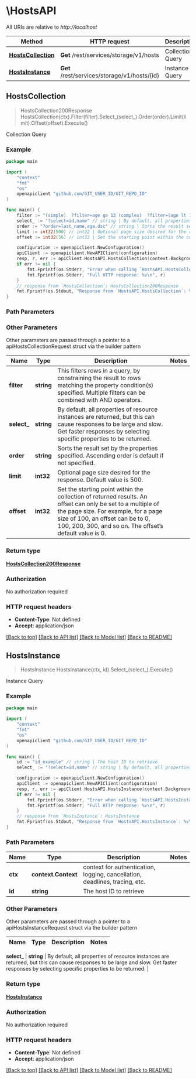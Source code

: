 # \HostsAPI

All URIs are relative to *http://localhost*

Method | HTTP request | Description
------------- | ------------- | -------------
[**HostsCollection**](HostsAPI.md#HostsCollection) | **Get** /rest/services/storage/v1/hosts | Collection Query
[**HostsInstance**](HostsAPI.md#HostsInstance) | **Get** /rest/services/storage/v1/hosts/{id} | Instance Query



## HostsCollection

> HostsCollection200Response HostsCollection(ctx).Filter(filter).Select_(select_).Order(order).Limit(limit).Offset(offset).Execute()

Collection Query



### Example

```go
package main

import (
	"context"
	"fmt"
	"os"
	openapiclient "github.com/GIT_USER_ID/GIT_REPO_ID"
)

func main() {
	filter := "(simple)  ?filter=age ge 13 (complex)  ?filter=(age lt 18) or (name like "foo")" // string | This filters rows in a query, by constraining the result to rows matching the property condition(s) specified. Multiple filters  can be combined with AND operators. (optional)
	select_ := "?select=id,name" // string | By default, all properties of resource instances are returned, but this can cause responses to be large and slow. Get faster responses by  selecting specific properties to be returned. (optional)
	order := "?order=last_name,age.dsc" // string | Sorts the result set by the properties specified. Ascending order is default if not specified. (optional)
	limit := int32(500) // int32 | Optional page size desired for the response. Default value is 500. (optional)
	offset := int32(56) // int32 | Set the starting point within the collection of returned results. An  offset can only be set to a multiple of the page size. For example, for  a page size of 100, an offset can be to 0, 100, 200, 300, and so on.  The offset’s default value is 0. (optional)

	configuration := openapiclient.NewConfiguration()
	apiClient := openapiclient.NewAPIClient(configuration)
	resp, r, err := apiClient.HostsAPI.HostsCollection(context.Background()).Filter(filter).Select_(select_).Order(order).Limit(limit).Offset(offset).Execute()
	if err != nil {
		fmt.Fprintf(os.Stderr, "Error when calling `HostsAPI.HostsCollection``: %v\n", err)
		fmt.Fprintf(os.Stderr, "Full HTTP response: %v\n", r)
	}
	// response from `HostsCollection`: HostsCollection200Response
	fmt.Fprintf(os.Stdout, "Response from `HostsAPI.HostsCollection`: %v\n", resp)
}
```

### Path Parameters



### Other Parameters

Other parameters are passed through a pointer to a apiHostsCollectionRequest struct via the builder pattern


Name | Type | Description  | Notes
------------- | ------------- | ------------- | -------------
 **filter** | **string** | This filters rows in a query, by constraining the result to rows matching the property condition(s) specified. Multiple filters  can be combined with AND operators. | 
 **select_** | **string** | By default, all properties of resource instances are returned, but this can cause responses to be large and slow. Get faster responses by  selecting specific properties to be returned. | 
 **order** | **string** | Sorts the result set by the properties specified. Ascending order is default if not specified. | 
 **limit** | **int32** | Optional page size desired for the response. Default value is 500. | 
 **offset** | **int32** | Set the starting point within the collection of returned results. An  offset can only be set to a multiple of the page size. For example, for  a page size of 100, an offset can be to 0, 100, 200, 300, and so on.  The offset’s default value is 0. | 

### Return type

[**HostsCollection200Response**](HostsCollection200Response.md)

### Authorization

No authorization required

### HTTP request headers

- **Content-Type**: Not defined
- **Accept**: application/json

[[Back to top]](#) [[Back to API list]](../README.md#documentation-for-api-endpoints)
[[Back to Model list]](../README.md#documentation-for-models)
[[Back to README]](../README.md)


## HostsInstance

> HostsInstance HostsInstance(ctx, id).Select_(select_).Execute()

Instance Query



### Example

```go
package main

import (
	"context"
	"fmt"
	"os"
	openapiclient "github.com/GIT_USER_ID/GIT_REPO_ID"
)

func main() {
	id := "id_example" // string | The host ID to retrieve
	select_ := "?select=id,name" // string | By default, all properties of resource instances are returned, but this can cause responses to be large and slow. Get faster responses by  selecting specific properties to be returned. (optional)

	configuration := openapiclient.NewConfiguration()
	apiClient := openapiclient.NewAPIClient(configuration)
	resp, r, err := apiClient.HostsAPI.HostsInstance(context.Background(), id).Select_(select_).Execute()
	if err != nil {
		fmt.Fprintf(os.Stderr, "Error when calling `HostsAPI.HostsInstance``: %v\n", err)
		fmt.Fprintf(os.Stderr, "Full HTTP response: %v\n", r)
	}
	// response from `HostsInstance`: HostsInstance
	fmt.Fprintf(os.Stdout, "Response from `HostsAPI.HostsInstance`: %v\n", resp)
}
```

### Path Parameters


Name | Type | Description  | Notes
------------- | ------------- | ------------- | -------------
**ctx** | **context.Context** | context for authentication, logging, cancellation, deadlines, tracing, etc.
**id** | **string** | The host ID to retrieve | 

### Other Parameters

Other parameters are passed through a pointer to a apiHostsInstanceRequest struct via the builder pattern


Name | Type | Description  | Notes
------------- | ------------- | ------------- | -------------

 **select_** | **string** | By default, all properties of resource instances are returned, but this can cause responses to be large and slow. Get faster responses by  selecting specific properties to be returned. | 

### Return type

[**HostsInstance**](HostsInstance.md)

### Authorization

No authorization required

### HTTP request headers

- **Content-Type**: Not defined
- **Accept**: application/json

[[Back to top]](#) [[Back to API list]](../README.md#documentation-for-api-endpoints)
[[Back to Model list]](../README.md#documentation-for-models)
[[Back to README]](../README.md)

